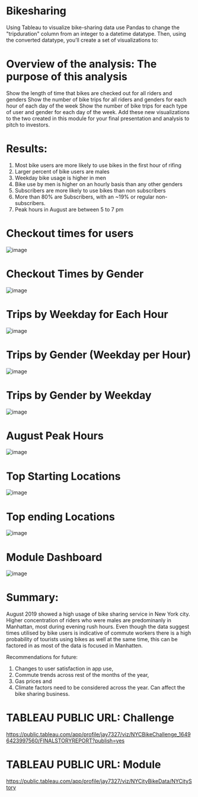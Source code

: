 # Bikesharing
Using Tableau to visualize bike-sharing data
use Pandas to change the "tripduration" column from an integer to a datetime datatype. Then, using the converted datatype, you’ll create a set of visualizations to:

# Overview of the analysis: The purpose of this analysis
Show the length of time that bikes are checked out for all riders and genders
Show the number of bike trips for all riders and genders for each hour of each day of the week
Show the number of bike trips for each type of user and gender for each day of the week.
Add these new visualizations to the two created in this module for your final presentation and analysis to pitch to investors.

# Results:
1. Most bike users are more likely to use bikes in the first hour of rifing
2. Larger percent of bike users are males
3. Weekday bike usage is higher in men
4. Bike use by men is higher on an hourly basis than any other genders
5. Subscribers are more likely to use bikes than non subscribers
6. More than 80% are Subscribers, with an ~19% or regular non-subscribers.
7. Peak hours in August are between 5 to 7 pm

# Checkout times for users

![image](https://user-images.githubusercontent.com/96351897/162660271-4a4019f5-2367-4a65-9f20-ddfb1578d6f0.png)

# Checkout Times by Gender

![image](https://user-images.githubusercontent.com/96351897/162660354-7918e3c7-9daa-4975-8ef5-8f06b37c3794.png)


# Trips by Weekday for Each Hour

![image](https://user-images.githubusercontent.com/96351897/162660425-51fab5c8-1674-4fc8-9de0-4251aaaf32f3.png)


# Trips by Gender (Weekday per Hour) 

![image](https://user-images.githubusercontent.com/96351897/162660468-c51e746e-6c20-45b1-b8ef-a680efacc691.png)


# Trips by Gender by Weekday

![image](https://user-images.githubusercontent.com/96351897/162660514-87c53d5b-9d3e-40a3-b921-e64ae821736b.png)


# August Peak Hours

![image](https://user-images.githubusercontent.com/96351897/162660600-dda5b20f-c9af-423e-8f20-247f2ee420dc.png)

# Top Starting Locations

![image](https://user-images.githubusercontent.com/96351897/162660681-4fcfec4b-88f2-4cfb-b1c9-1df6a2811d6d.png)


# Top ending Locations

![image](https://user-images.githubusercontent.com/96351897/162660700-ed803da4-2668-4364-a4fc-81923557960f.png)


# Module Dashboard

![image](https://user-images.githubusercontent.com/96351897/162660720-ac3efc35-98cf-4594-bd27-e8a1fb2d78c1.png)




# Summary:

August 2019 showed a high usage of bike sharing service in New York city.
Higher concentration of riders who were males are predominanly in Manhattan, most during evening rush hours. 
Even though the data suggest times utilised by bike users is indicative of commute workers there is a high probability of tourists using bikes as well at the same time, this can be factored in as most of the data is focused in Manhatten.

Recommendations for future:
1. Changes to user satisfaction in app use, 
2. Commute trends across rest of the months of the year,
3. Gas prices and 
4. Climate factors need to be considered across the year. 
Can affect the bike sharing business.


# TABLEAU PUBLIC URL: Challenge
https://public.tableau.com/app/profile/jay7327/viz/NYCBikeChallenge_16496423997560/FINALSTORYREPORT?publish=yes



# TABLEAU PUBLIC URL: Module
https://public.tableau.com/app/profile/jay7327/viz/NYCityBikeData/NYCityStory









